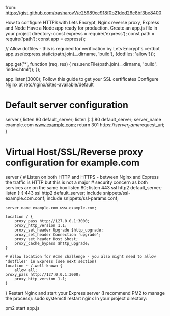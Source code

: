 from: https://gist.github.com/basharovV/e25989cc918f0b21ded26c8bf3be8400

How to configure HTTPS with Lets Encrypt, Nginx reverse proxy, Express and Node
Have a Node app ready for production.
Create an app.js file in your project directory:
const express = require('express');
const path = require('path');
const app = express();

// Allow dotfiles - this is required for verification by Lets Encrypt's certbot
app.use(express.static(path.join(__dirname, 'build'), {dotfiles: 'allow'}));

app.get('*', function (req, res) {
  res.sendFile(path.join(__dirname, 'build', 'index.html'));
});

app.listen(3000);
Follow this guide to get your SSL certificates
Configure Nginx at /etc/nginx/sites-available/default
# Default server configuration
server {
        listen 80 default_server;
        listen [::]:80 default_server;
        server_name example.com www.example.com;
	return 301 https://$server_name$request_uri;
}

# Virtual Host/SSL/Reverse proxy configuration for example.com

server {
    # Listen on both HTTP and HTTPS - between Nginx and Express the traffic is HTTP but this is not a major
    # security concern as both services are on the same box
    listen 80;
    listen 443 ssl http2 default_server;
    listen [::]:443 ssl http2 default_server;
    include snippets/ssl-example.com.conf;
    include snippets/ssl-params.conf;

    server_name example.com www.example.com;

    location / {
        proxy_pass http://127.0.0.1:3000;
        proxy_http_version 1.1;
        proxy_set_header Upgrade $http_upgrade;
        proxy_set_header Connection 'upgrade';
        proxy_set_header Host $host;
        proxy_cache_bypass $http_upgrade;
    }
    
    # Allow location for Acme challenge - you also might need to allow 'dotfiles' in Express (see next section)
    location ~ /.well-known {
        allow all;
	proxy_pass http://127.0.0.1:3000;
        proxy_http_version 1.1;
    }	
}
Restart Nginx and start your Express server (I recommend PM2 to manage the process):
sudo systemctl restart nginx
In your project directory:

pm2 start app.js

